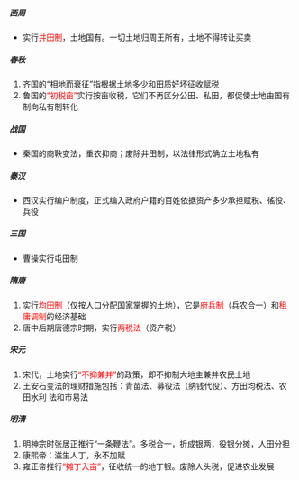 ##### 西周

- 实行<font color=red>井田制</font>，土地国有。一切土地归周王所有，土地不得转让买卖

##### 春秋

1. 齐国的“相地而衰征”指根据土地多少和田质好坏征收赋税
2. 鲁国的<font color=red>“初税亩”</font>实行按亩收税，它们不再区分公田、私田，都促使土地由国有制向私有制转化

##### 战国

- 秦国的商鞅变法，重农抑商；废除井田制，以法律形式确立土地私有

##### 秦汉

- 西汉实行编户制度，正式编入政府户籍的百姓依据资产多少承担赋税、徭役、兵役

##### 三国

- 曹操实行屯田制

##### 隋唐

1. 实行<font color=red>均田制</font>（仅按人口分配国家掌握的土地），它是<font color=red>府兵制</font>（兵农合一）和<font color=red>租庸调制</font>的经济基础
2. 唐中后期唐德宗时期，实行<font color=red>两税法</font>（资产税）

##### 宋元

1. 宋代，土地实行<font color=red>“不抑兼并”</font>的政策，即不抑制大地主兼并农民土地
2. 王安石变法的理财措施包括：青苗法、募役法（纳钱代役）、方田均税法、农田水利 法和市易法

##### 明清

1. 明神宗时张居正推行“一条鞭法”。多税合一，折成银两，役银分摊，人田分担
2. 康熙帝：滋生人丁，永不加赋
3. 雍正帝推行<font color=red>“摊丁入亩”</font>，征收统一的地丁银。废除人头税，促进农业发展
